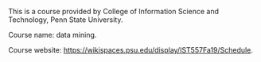 This is a course provided by College of Information Science and Technology, Penn State University.

Course name: data mining.

Course website: https://wikispaces.psu.edu/display/IST557Fa19/Schedule.

